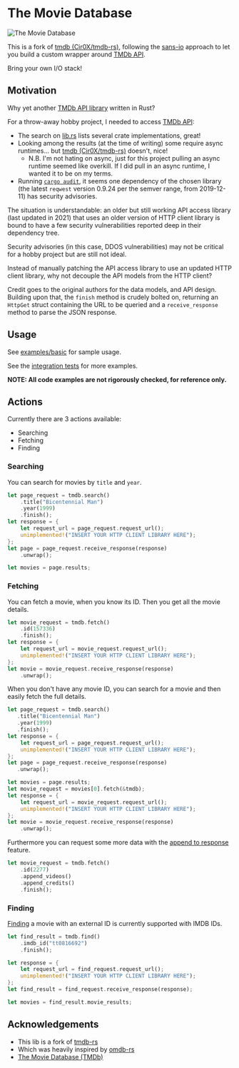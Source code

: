# The Movie Database

![The Movie Database](https://www.themoviedb.org/assets/2/v4/logos/408x161-powered-by-rectangle-green-bb4301c10ddc749b4e79463811a68afebeae66ef43d17bcfd8ff0e60ded7ce99.png)

This is a fork of [tmdb (Cir0X/tmdb-rs)](https://gitlab.com/Cir0X/tmdb-rs), following the [sans-io](https://sans-io.readthedocs.io/) approach to let you build a custom wrapper around [TMDb API](https://developers.themoviedb.org/3).

Bring your own I/O stack!

## Motivation

Why yet another [TMDb API library](https://lib.rs/search?q=tmdb) written in Rust?

For a throw-away hobby project, I needed to access [TMDb API](https://developers.themoviedb.org/3):
- The search on [lib.rs](https://lib.rs/search?q=tmdb) lists several crate implementations, great!
- Looking among the results (at the time of writing) some require async runtimes... but [tmdb (Cir0X/tmdb-rs)](https://gitlab.com/Cir0X/tmdb-rs) doesn't, nice!
    - N.B. I'm not hating on async, just for this project pulling an async runtime seemed like overkill.  If I did pull in an async runtime, I wanted it to be on my terms.
- Running [`cargo audit`](https://crates.io/crates/cargo-audit), it seems one dependency of the chosen library (the latest `reqwest` version 0.9.24 per the semver range, from 2019-12-11) has security advisories.

The situation is understandable: an older but still working API access library (last updated in 2021) that uses an older version of HTTP client library is bound to have a few security vulnerabilities reported deep in their dependency tree.

Security advisories (in this case, DDOS vulnerabilities) may not be critical for a hobby project but are still not ideal.

Instead of manually patching the API access library to use an updated HTTP client library, why not decouple the API models from the HTTP client?

Credit goes to the original authors for the data models, and API design. Building upon that, the `finish` method is crudely bolted on, returning an `HttpGet` struct containing the URL to be queried and a `receive_response` method to parse the JSON response.

## Usage

See [examples/basic](examples/basic.rs) for sample usage.

See the [integration tests](tests/common/fetch_integration.rs) for more examples.


**NOTE: All code examples are not rigorously checked, for reference only.**

## Actions

Currently there are 3 actions available:

* Searching
* Fetching
* Finding

### Searching

You can search for movies by `title` and `year`.

```rust
let page_request = tmdb.search()
    .title("Bicentennial Man")
    .year(1999)
    .finish();
let response = {
    let request_url = page_request.request_url();
    unimplemented!("INSERT YOUR HTTP CLIENT LIBRARY HERE");
};
let page = page_request.receive_response(response)
    .unwrap();

let movies = page.results;
```

### Fetching

You can fetch a movie, when you know its ID. Then you get all the movie details.

```rust
let movie_request = tmdb.fetch()
    .id(157336)
    .finish();
let response = {
    let request_url = movie_request.request_url();
    unimplemented!("INSERT YOUR HTTP CLIENT LIBRARY HERE");
};
let movie = movie_request.receive_response(response)
    .unwrap();
```

When you don't have any movie ID, you can search for a movie and then easily fetch the full details.

```rust
let page_request = tmdb.search()
   .title("Bicentennial Man")
   .year(1999)
   .finish();
let response = {
    let request_url = page_request.request_url();
    unimplemented!("INSERT YOUR HTTP CLIENT LIBRARY HERE");
};
let page = page_request.receive_response(response)
   .unwrap();

let movies = page.results;
let movie_request = movies[0].fetch(&tmdb);
let response = {
    let request_url = movie_request.request_url();
    unimplemented!("INSERT YOUR HTTP CLIENT LIBRARY HERE");
};
let movie = movie_request.receive_response(response)
    .unwrap();
```

Furthermore you can request some more data with the [append to response](https://developers.themoviedb.org/3/getting-started/append-to-response) feature.

```rust
let movie_request = tmdb.fetch()
    .id(2277)
    .append_videos()
    .append_credits()
    .finish();
```

### Finding

[Finding](https://developers.themoviedb.org/3/find/find-by-id) a movie with an external ID is currently supported with IMDB IDs.

```rust
let find_result = tmdb.find()
    .imdb_id("tt0816692")
    .finish();

let response = {
    let request_url = find_request.request_url();
    unimplemented!("INSERT YOUR HTTP CLIENT LIBRARY HERE");
};
let find_result = find_request.receive_response(response);

let movies = find_result.movie_results;
```

## Acknowledgements

* This lib is a fork of [tmdb-rs](https://gitlab.com/Cir0X/tmdb-rs)
* Which was heavily inspired by [omdb-rs](https://github.com/aldrio/omdb-rs)
* [The Movie Database (TMDb)](https://www.themoviedb.org/)
